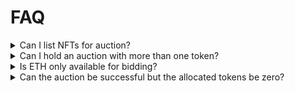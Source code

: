 # FAQ

<details>

<summary>Can I list NFTs for auction?</summary>

No, only ERC20-standard tokens can be listed.

</details>

<details>

<summary>Can I hold an auction with more than one token?

</summary>

It is not possible to list more than one token or bid with more than one token.

</details>

<details>

<summary>Is ETH only available for bidding?

</summary>

Yes, bidding support in ERC20 will be implemented in v2.

</details>

<details>

<summary>Can the auction be successful but the allocated tokens be zero?</summary>

If the participants' bids are small in relation to the total bid, it is possible that the allocated tokens will be zero, but this is highly unlikely in TemplateV1. Therefore, all participants are allocated some tokens.

</details>
